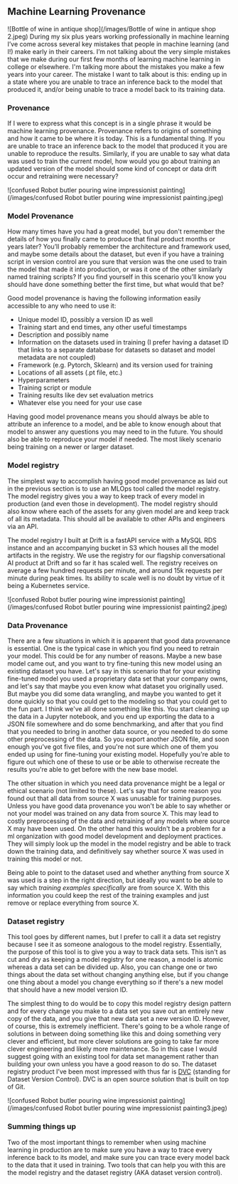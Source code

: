 ## Machine Learning Provenance
![Bottle of wine in antique shop](/images/Bottle of wine in antique shop 2.jpeg)
During my six plus years working professionally in machine learning I’ve come across several key mistakes that people in machine learning (and I!) make early in their careers. I’m not talking about the very simple mistakes that we make during our first few months of learning machine learning in college or elsewhere. I'm talking more about the mistakes you make a few years into your career. The mistake I want to talk about is this: ending up in a state where you are unable to trace an inference back to the model that produced it, and/or being unable to trace a model back to its training data.

### Provenance
If I were to express what this concept is in a single phrase it would be machine learning provenance. Provenance refers to origins of something and how it came to be where it is today. This is a fundamental thing. If you are unable to trace an inference back to the model that produced it you are unable to reproduce the results. Similarly, if you are unable to say what data was used to train the current model, how would you go about training an updated version of the model should some kind of concept or data drift occur and retraining were necessary?

![confused Robot butler pouring wine impressionist painting](/images/confused Robot butler pouring wine impressionist painting.jpeg)
### Model Provenance
How many times have you had a great model, but you don't remember the details of how you finally came to produce that final product months or years later? You’ll probably remember the architecture and framework used, and maybe some details about the dataset, but even if you have a training script in version control are you sure that version was the one used to train the model that made it into production, or was it one of the other similarly named training scripts? If you find yourself in this scenario you’ll know you should have done something better the first time, but what would that be?

Good model provenance is having the following information easily accessible to any who need to use it:
- Unique model ID, possibly a version ID as well
- Training start and end times, any other useful timestamps
- Description and possibly name
- Information on the datasets used in training (I prefer having a dataset ID that links to a separate database for datasets so dataset and model metadata are not coupled)
- Framework (e.g. Pytorch, Sklearn) and its version used for training
- Locations of all assets (.pt file, etc.)
- Hyperparameters
- Training script or module
- Training results like dev set evaluation metrics
- Whatever else you need for your use case

Having good model provenance means you should always be able to attribute an inference to a model, and be able to know enough about that model to answer any questions you may need to in the future. You should also be able to reproduce your model if needed. The most likely scenario being training on a newer or larger dataset. 

### Model registry
The simplest way to accomplish having good model provenance as laid out in the previous section is to use an MLOps tool called the model registry. The model registry gives you a way to  keep track of every model in production (and even those in development). The model registry should also know where each of the assets for any given model are and keep track of all its metadata. This should all be available to other APIs and engineers via an API.

The model registry I built at Drift is a fastAPI service with a MySQL RDS instance and an accompanying bucket in S3 which houses all the model artifacts in the registry. We use the registry for our flagship conversational AI product at Drift and so far it has scaled well. The registry receives on average a few hundred requests per minute, and around 15k requests per minute during peak times. Its ability to scale well is no doubt by virtue of it being a Kubernetes service.

![confused Robot butler pouring wine impressionist painting](/images/confused Robot butler pouring wine impressionist painting2.jpeg)
### Data Provenance
There are a few situations in which it is apparent that good data provenance is essential. One is the typical case in which you find you need to retrain your model. This could be for any number of reasons. Maybe a new base model came out, and you want to try fine-tuning this new model using an existing dataset you have. Let's say in this scenario that for your existing fine-tuned model you used a proprietary data set that your company owns, and let's say that maybe you even know what dataset you originally used. But maybe you did some data wrangling, and maybe you wanted to get it done quickly so that you could get to the modeling so that you could get to the fun part. I think we've all done something like this. You start cleaning up the data in a Jupyter notebook, and you end up exporting the data to a JSON file somewhere and do some benchmarking, and after that you find that you needed to bring in another data source, or you needed to do some other preprocessing of the data. So you export another JSON file, and soon enough you've got five files, and you're not sure which one of them you ended up using for fine-tuning your existing model. Hopefully you're able to figure out which one of these to use or be able to otherwise recreate the results you're able to get before with the new base model.

The other situation in which you need data provenance might be a legal or ethical scenario (not limited to these). Let's say that for some reason you found out that all data from source X was unusable for training purposes. Unless you have good data provenance you won't be able to say whether or not your model was trained on any data from source X. This may lead to costly preprocessing of the data and retraining of any models where source X may have been used. On the other hand this  wouldn't be a problem for a ml organization with good model development and deployment practices. They will simply look up the model in the model registry and be able to track down the training data, and definitively say whether source X was used in training this model or not.

Being able to point to the dataset used and whether anything from source X was used is a step in the right direction, but ideally you want to be able to say which _training examples specifically_ are from source X.
With this information you could keep the rest of the training examples and just remove or replace everything from source X.

### Dataset registry	
This tool goes by different names, but I prefer to call it a data set registry because I see it as someone analogous to the model registry. Essentially, the purpose of this tool is to give you a  way to track data sets. This isn't as cut and dry as keeping a model registry for one reason, a model is atomic whereas a data set can be divided up. Also, you can change one or two things about the data set without changing anything else, but if you change one thing about a model you change everything so if there's a new model that should have a new model version ID.

The simplest thing to do would be to copy this model registry design pattern and for every change you make to a data set you save out an entirely new copy of the data, and you give that new data set a new version ID. However, of course, this is extremely inefficient. There's going to be a whole range of solutions in between doing something like this and doing something very clever and efficient, but more clever solutions are going to take far more clever engineering and likely more maintenance. So in this case I would suggest going with an existing tool for data set management rather than building your own unless you have a good reason to do so. The dataset registry product I’ve been most impressed with thus far is [DVC](https://dvc.org/doc/use-cases/data-registry) (standing for Dataset Version Control). DVC is an open source solution that is built on top of Git.

![confused Robot butler pouring wine impressionist painting](/images/confused Robot butler pouring wine impressionist painting3.jpeg)
### Summing things up
Two of the most important things to remember when using machine learning in production are to make sure you have a way to trace every inference back to its model, and make sure you can trace every model back to the data that it used in training. Two tools that can help you with this are the model registry and the dataset registry (AKA dataset version control).
